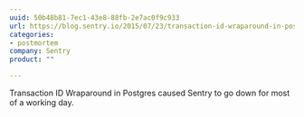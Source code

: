 ```yaml
---
uuid: 50b48b81-7ec1-43e8-88fb-2e7ac0f9c933
url: https://blog.sentry.io/2015/07/23/transaction-id-wraparound-in-postgres
categories:
- postmortem
company: Sentry
product: ""

---
```


Transaction ID Wraparound in Postgres caused Sentry to go down for most of a working day.
